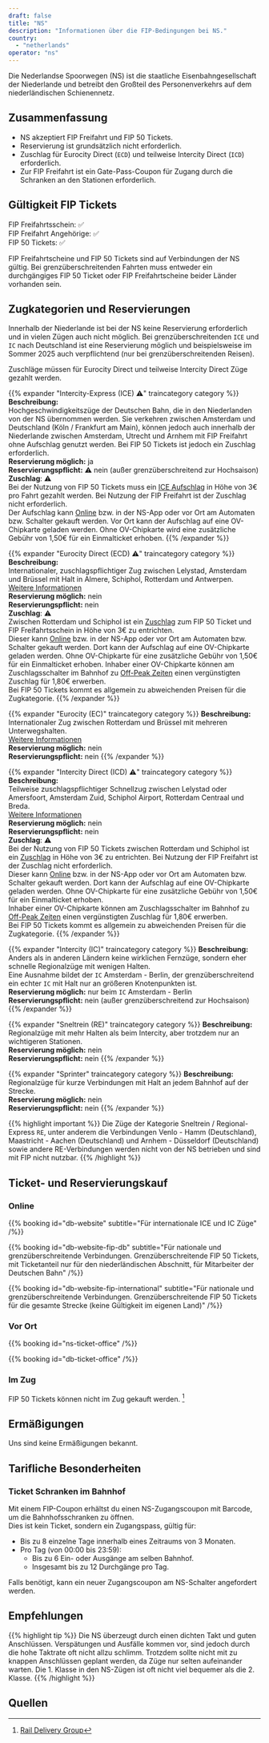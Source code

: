 ```yaml
---
draft: false
title: "NS"
description: "Informationen über die FIP-Bedingungen bei NS."
country:
  - "netherlands"
operator: "ns"
---
```


Die Nederlandse Spoorwegen (NS) ist die staatliche Eisenbahngesellschaft der Niederlande und betreibt den Großteil des Personenverkehrs auf dem niederländischen Schienennetz.

## Zusammenfassung

- NS akzeptiert FIP Freifahrt und FIP 50 Tickets.
- Reservierung ist grundsätzlich nicht erforderlich.
- Zuschlag für Eurocity Direct (`ECD`) und teilweise Intercity Direct (`ICD`) erforderlich.
- Zur FIP Freifahrt ist ein Gate-Pass-Coupon für Zugang durch die Schranken an den Stationen erforderlich.

## Gültigkeit FIP Tickets

FIP Freifahrtsschein: ✅ \
FIP Freifahrt Angehörige: ✅ \
FIP 50 Tickets: ✅

FIP Freifahrtscheine und FIP 50 Tickets sind auf Verbindungen der NS gültig. Bei grenzüberschreitenden Fahrten muss entweder ein durchgängiges FIP 50 Ticket oder FIP Freifahrtscheine beider Länder vorhanden sein.

## Zugkategorien und Reservierungen

Innerhalb der Niederlande ist bei der NS keine Reservierung erforderlich und in vielen Zügen auch nicht möglich. Bei grenzüberschreitenden `ICE` und `IC` nach Deutschland ist eine Reservierung möglich und beispielsweise im Sommer 2025 auch verpflichtend (nur bei grenzüberschreitenden Reisen).

Zuschläge müssen für Eurocity Direct und teilweise Intercity Direct Züge gezahlt werden.

{{% expander "Intercity-Express (ICE) ⚠️" traincategory category %}}
**Beschreibung:** \
Hochgeschwindigkeitszüge der Deutschen Bahn, die in den Niederlanden von der NS übernommen werden. Sie verkehren zwischen Amsterdam und Deutschland (Köln / Frankfurt am Main), können jedoch auch innerhalb der Niederlande zwischen Amsterdam, Utrecht und Arnhem mit FIP Freifahrt ohne Aufschlag genutzt werden. Bei FIP 50 Tickets ist jedoch ein Zuschlag erforderlich. \
**Reservierung möglich:** ja \
**Reservierungspflicht:** ⚠️ nein (außer grenzüberschreitend zur Hochsaison) \
**Zuschlag**: ⚠️ \
Bei der Nutzung von FIP 50 Tickets muss ein [ICE Aufschlag](https://www.ns.nl/en/tickets/ice-supplement) in Höhe von 3€ pro Fahrt gezahlt werden. Bei Nutzung der FIP Freifahrt ist der Zuschlag nicht erforderlich. \
Der Aufschlag kann [Online](https://www.ns.nl/en/tickets/ice-supplement) bzw. in der NS-App oder vor Ort am Automaten bzw. Schalter gekauft werden. Vor Ort kann der Aufschlag auf eine OV-Chipkarte geladen werden. Ohne OV-Chipkarte wird eine zusätzliche Gebühr von 1,50€ für ein Einmalticket erhoben.
{{% /expander %}}

{{% expander "Eurocity Direct (ECD) ⚠️" traincategory category %}}
**Beschreibung:** \
Internationaler, zuschlagspflichtiger Zug zwischen Lelystad, Amsterdam und Brüssel mit Halt in Almere, Schiphol, Rotterdam und Antwerpen. \
[Weitere Informationen](https://www.nsinternational.com/en/trains/eurocity) \
**Reservierung möglich:** nein \
**Reservierungspflicht:** nein \
**Zuschlag**: ⚠️ \
Zwischen Rotterdam und Schiphol ist ein [Zuschlag](https://www.ns.nl/en/season-tickets/other/intercity-direct-supplement.html) zum FIP 50 Ticket und FIP Freifahrtsschein in Höhe von 3€ zu entrichten. \
Dieser kann [Online](https://www.ns.nl/en/tickets/icd-supplement) bzw. in der NS-App oder vor Ort am Automaten bzw. Schalter gekauft werden. Dort kann der Aufschlag auf eine OV-Chipkarte geladen werden. Ohne OV-Chipkarte für eine zusätzliche Gebühr von 1,50€ für ein Einmalticket erhoben.
Inhaber einer OV-Chipkarte können am Zuschlagsschalter im Bahnhof zu [Off-Peak Zeiten](https://www.ns.nl/en/travel-information/off-peak-hours.html) einen vergünstigten Zuschlag für 1,80€ erwerben. \
Bei FIP 50 Tickets kommt es allgemein zu abweichenden Preisen für die Zugkategorie.
{{% /expander %}}

{{% expander "Eurocity (EC)" traincategory category %}}
**Beschreibung:** \
Internationaler Zug zwischen Rotterdam und Brüssel mit mehreren Unterwegshalten. \
[Weitere Informationen](https://www.nsinternational.com/en/trains/eurocity) \
**Reservierung möglich:** nein \
**Reservierungspflicht:** nein
{{% /expander %}}

{{% expander "Intercity Direct (ICD) ⚠️" traincategory category %}}
**Beschreibung:** \
Teilweise zuschlagspflichtiger Schnellzug zwischen Lelystad oder Amersfoort, Amsterdam Zuid, Schiphol Airport, Rotterdam Centraal und Breda. \
[Weitere Informationen](https://www.ns.nl/en/travel-information/special-routes/Intercity-direct.html) \
**Reservierung möglich:** nein \
**Reservierungspflicht:** nein \
**Zuschlag**: ⚠️ \
Bei der Nutzung von FIP 50 Tickets zwischen Rotterdam und Schiphol ist ein [Zuschlag](https://www.ns.nl/en/season-tickets/other/intercity-direct-supplement.html) in Höhe von 3€ zu entrichten. Bei Nutzung der FIP Freifahrt ist der Zuschlag nicht erforderlich. \
Dieser kann [Online](https://www.ns.nl/en/tickets/icd-supplement) bzw. in der NS-App oder vor Ort am Automaten bzw. Schalter gekauft werden. Dort kann der Aufschlag auf eine OV-Chipkarte geladen werden. Ohne OV-Chipkarte für eine zusätzliche Gebühr von 1,50€ für ein Einmalticket erhoben. \
Inhaber einer OV-Chipkarte können am Zuschlagsschalter im Bahnhof zu [Off-Peak Zeiten](https://www.ns.nl/en/travel-information/off-peak-hours.html) einen vergünstigten Zuschlag für 1,80€ erwerben. \
Bei FIP 50 Tickets kommt es allgemein zu abweichenden Preisen für die Zugkategorie.
{{% /expander %}}

{{% expander "Intercity (IC)" traincategory category %}}
**Beschreibung:** \
Anders als in anderen Ländern keine wirklichen Fernzüge, sondern eher schnelle Regionalzüge mit wenigen Halten. \
Eine Ausnahme bildet der `IC` Amsterdam - Berlin, der grenzüberschreitend ein echter `IC` mit Halt nur an größeren Knotenpunkten ist. \
**Reservierung möglich:** nur beim `IC` Amsterdam - Berlin \
**Reservierungspflicht:** nein (außer grenzüberschreitend zur Hochsaison)
{{% /expander %}}

{{% expander "Sneltrein (RE)" traincategory category %}}
**Beschreibung:** \
Regionalzüge mit mehr Halten als beim Intercity, aber trotzdem nur an wichtigeren Stationen. \
**Reservierung möglich:** nein \
**Reservierungspflicht:** nein
{{% /expander %}}

{{% expander "Sprinter" traincategory category %}}
**Beschreibung:** \
Regionalzüge für kurze Verbindungen mit Halt an jedem Bahnhof auf der Strecke. \
**Reservierung möglich:** nein \
**Reservierungspflicht:** nein
{{% /expander %}}

{{% highlight important %}}
Die Züge der Kategorie Sneltrein / Regional-Express `RE`, unter anderem die Verbindungen Venlo - Hamm (Deutschland), Maastricht - Aachen (Deutschland) und Arnhem - Düsseldorf (Deutschland) sowie andere RE-Verbindungen werden nicht von der NS betrieben und sind mit FIP nicht nutzbar.
{{% /highlight %}}

## Ticket- und Reservierungskauf

### Online

{{% booking id="db-website"
    subtitle="Für internationale ICE und IC Züge"
/%}}

{{% booking id="db-website-fip-db"
    subtitle="Für nationale und grenzüberschreitende Verbindungen. Grenzüberschreitende FIP 50 Tickets, mit Ticketanteil nur für den niederländischen Abschnitt, für Mitarbeiter der Deutschen Bahn"
/%}}

{{% booking id="db-website-fip-international"
    subtitle="Für nationale und grenzüberschreitende Verbindungen. Grenzüberschreitende FIP 50 Tickets für die gesamte Strecke (keine Gültigkeit im eigenen Land)"
/%}}

### Vor Ort

{{% booking id="ns-ticket-office" /%}}

{{% booking id="db-ticket-office" /%}}

### Im Zug

FIP 50 Tickets können nicht im Zug gekauft werden. [^1]

## Ermäßigungen

Uns sind keine Ermäßigungen bekannt.

## Tarifliche Besonderheiten

### Ticket Schranken im Bahnhof

Mit einem FIP-Coupon erhältst du einen NS-Zugangscoupon mit Barcode, um die Bahnhofsschranken zu öffnen. \
Dies ist kein Ticket, sondern ein Zugangspass, gültig für:

- Bis zu 8 einzelne Tage innerhalb eines Zeitraums von 3 Monaten.
- Pro Tag (von 00:00 bis 23:59):
  - Bis zu 6 Ein- oder Ausgänge am selben Bahnhof.
  - Insgesamt bis zu 12 Durchgänge pro Tag.

Falls benötigt, kann ein neuer Zugangscoupon am NS-Schalter angefordert werden.

## Empfehlungen

{{% highlight tip %}}
Die NS überzeugt durch einen dichten Takt und guten Anschlüssen. Verspätungen und Ausfälle kommen vor, sind jedoch durch die hohe Taktrate oft nicht allzu schlimm. Trotzdem sollte nicht mit zu knappen Anschlüssen geplant werden, da Züge nur selten aufeinander warten. Die 1. Klasse in den NS-Zügen ist oft nicht viel bequemer als die 2. Klasse.
{{% /highlight %}}

## Quellen

[^1]: [Rail Delivery Group](https://www.raildeliverygroup.com/rst/europe-and-fip.html)
